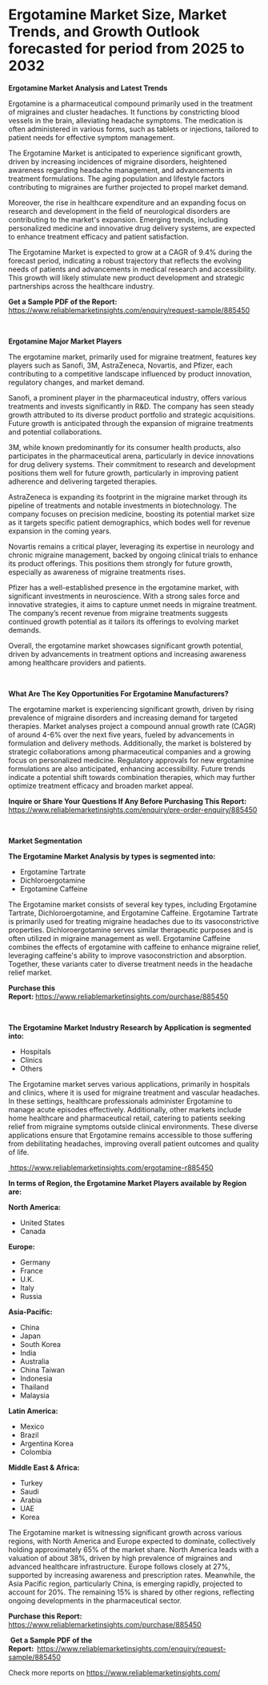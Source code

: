 <p><h1>Ergotamine Market Size, Market Trends, and Growth Outlook forecasted for period from 2025 to 2032</h1></p><p><strong>Ergotamine Market Analysis and Latest Trends</strong></p>
<p><p>Ergotamine is a pharmaceutical compound primarily used in the treatment of migraines and cluster headaches. It functions by constricting blood vessels in the brain, alleviating headache symptoms. The medication is often administered in various forms, such as tablets or injections, tailored to patient needs for effective symptom management.</p><p>The Ergotamine Market is anticipated to experience significant growth, driven by increasing incidences of migraine disorders, heightened awareness regarding headache management, and advancements in treatment formulations. The aging population and lifestyle factors contributing to migraines are further projected to propel market demand. </p><p>Moreover, the rise in healthcare expenditure and an expanding focus on research and development in the field of neurological disorders are contributing to the market's expansion. Emerging trends, including personalized medicine and innovative drug delivery systems, are expected to enhance treatment efficacy and patient satisfaction.</p><p>The Ergotamine Market is expected to grow at a CAGR of 9.4% during the forecast period, indicating a robust trajectory that reflects the evolving needs of patients and advancements in medical research and accessibility. This growth will likely stimulate new product development and strategic partnerships across the healthcare industry.</p></p>
<p><strong>Get a Sample PDF of the Report:&nbsp;</strong> <a href="https://www.reliablemarketinsights.com/enquiry/request-sample/885450?utm_campaign=3186&utm_medium=2&utm_source=Github&utm_content=ia&utm_term=08032025&utm_id=ergotamine">https://www.reliablemarketinsights.com/enquiry/request-sample/885450</a></p>
<p>&nbsp;</p>
<p><strong>Ergotamine Major Market Players</strong></p>
<p><p>The ergotamine market, primarily used for migraine treatment, features key players such as Sanofi, 3M, AstraZeneca, Novartis, and Pfizer, each contributing to a competitive landscape influenced by product innovation, regulatory changes, and market demand.</p><p>Sanofi, a prominent player in the pharmaceutical industry, offers various treatments and invests significantly in R&D. The company has seen steady growth attributed to its diverse product portfolio and strategic acquisitions. Future growth is anticipated through the expansion of migraine treatments and potential collaborations.</p><p>3M, while known predominantly for its consumer health products, also participates in the pharmaceutical arena, particularly in device innovations for drug delivery systems. Their commitment to research and development positions them well for future growth, particularly in improving patient adherence and delivering targeted therapies.</p><p>AstraZeneca is expanding its footprint in the migraine market through its pipeline of treatments and notable investments in biotechnology. The company focuses on precision medicine, boosting its potential market size as it targets specific patient demographics, which bodes well for revenue expansion in the coming years.</p><p>Novartis remains a critical player, leveraging its expertise in neurology and chronic migraine management, backed by ongoing clinical trials to enhance its product offerings. This positions them strongly for future growth, especially as awareness of migraine treatments rises.</p><p>Pfizer has a well-established presence in the ergotamine market, with significant investments in neuroscience. With a strong sales force and innovative strategies, it aims to capture unmet needs in migraine treatment. The company’s recent revenue from migraine treatments suggests continued growth potential as it tailors its offerings to evolving market demands.</p><p>Overall, the ergotamine market showcases significant growth potential, driven by advancements in treatment options and increasing awareness among healthcare providers and patients.</p></p>
<p>&nbsp;</p>
<p><strong>What Are The Key Opportunities For Ergotamine Manufacturers?</strong></p>
<p><p>The ergotamine market is experiencing significant growth, driven by rising prevalence of migraine disorders and increasing demand for targeted therapies. Market analyses project a compound annual growth rate (CAGR) of around 4-6% over the next five years, fueled by advancements in formulation and delivery methods. Additionally, the market is bolstered by strategic collaborations among pharmaceutical companies and a growing focus on personalized medicine. Regulatory approvals for new ergotamine formulations are also anticipated, enhancing accessibility. Future trends indicate a potential shift towards combination therapies, which may further optimize treatment efficacy and broaden market appeal.</p></p>
<p><strong>Inquire or Share Your Questions If Any Before Purchasing This Report:</strong> <a href="https://www.reliablemarketinsights.com/enquiry/pre-order-enquiry/885450?utm_campaign=3186&utm_medium=2&utm_source=Github&utm_content=ia&utm_term=08032025&utm_id=ergotamine">https://www.reliablemarketinsights.com/enquiry/pre-order-enquiry/885450</a></p>
<p>&nbsp;</p>
<p><strong>Market Segmentation</strong></p>
<p><strong>The Ergotamine Market Analysis by types is segmented into:</strong></p>
<p><ul><li>Ergotamine Tartrate</li><li>Dichloroergotamine</li><li>Ergotamine Caffeine</li></ul></p>
<p><p>The Ergotamine market consists of several key types, including Ergotamine Tartrate, Dichloroergotamine, and Ergotamine Caffeine. Ergotamine Tartrate is primarily used for treating migraine headaches due to its vasoconstrictive properties. Dichloroergotamine serves similar therapeutic purposes and is often utilized in migraine management as well. Ergotamine Caffeine combines the effects of ergotamine with caffeine to enhance migraine relief, leveraging caffeine's ability to improve vasoconstriction and absorption. Together, these variants cater to diverse treatment needs in the headache relief market.</p></p>
<p><strong>Purchase this Report:&nbsp;</strong><a href="https://www.reliablemarketinsights.com/purchase/885450?utm_campaign=3186&utm_medium=2&utm_source=Github&utm_content=ia&utm_term=08032025&utm_id=ergotamine">https://www.reliablemarketinsights.com/purchase/885450</a></p>
<p>&nbsp;</p>
<p><strong>The Ergotamine Market Industry Research by Application is segmented into:</strong></p>
<p><ul><li>Hospitals</li><li>Clinics</li><li>Others</li></ul></p>
<p><p>The Ergotamine market serves various applications, primarily in hospitals and clinics, where it is used for migraine treatment and vascular headaches. In these settings, healthcare professionals administer Ergotamine to manage acute episodes effectively. Additionally, other markets include home healthcare and pharmaceutical retail, catering to patients seeking relief from migraine symptoms outside clinical environments. These diverse applications ensure that Ergotamine remains accessible to those suffering from debilitating headaches, improving overall patient outcomes and quality of life.</p></p>
<p><a href="https://www.reliablemarketinsights.com/ergotamine-r885450?utm_campaign=3186&utm_medium=2&utm_source=Github&utm_content=ia&utm_term=08032025&utm_id=ergotamine">&nbsp;https://www.reliablemarketinsights.com/ergotamine-r885450</a></p>
<p><strong>In terms of Region, the Ergotamine Market Players available by Region are:</strong></p>
<p>
    <p> <strong> North America: </strong>
        <ul>
            <li>United States</li>
            <li>Canada</li>
        </ul>
        </p> 
    <p> <strong> Europe: </strong>
        <ul>
            <li>Germany</li>
            <li>France</li>
            <li>U.K.</li>
            <li>Italy</li>
            <li>Russia</li>
        </ul>
        </p> 
    <p> <strong> Asia-Pacific: </strong>
        <ul>
            <li>China</li>
            <li>Japan</li>
            <li>South Korea</li>
            <li>India</li>
            <li>Australia</li>
            <li>China Taiwan</li>
            <li>Indonesia</li>
            <li>Thailand</li>
            <li>Malaysia</li>
        </ul>
        </p> 
    <p> <strong> Latin America: </strong>
        <ul>
            <li>Mexico</li>
            <li>Brazil</li>
            <li>Argentina Korea</li>
            <li>Colombia</li>
        </ul>
        </p> 
    <p> <strong> Middle East & Africa: </strong>
        <ul>
            <li>Turkey</li>
            <li>Saudi</li>
            <li>Arabia</li>
            <li>UAE</li>
            <li>Korea</li>
        </ul>
    </p>
    </p>
<p><p>The Ergotamine market is witnessing significant growth across various regions, with North America and Europe expected to dominate, collectively holding approximately 65% of the market share. North America leads with a valuation of about 38%, driven by high prevalence of migraines and advanced healthcare infrastructure. Europe follows closely at 27%, supported by increasing awareness and prescription rates. Meanwhile, the Asia Pacific region, particularly China, is emerging rapidly, projected to account for 20%. The remaining 15% is shared by other regions, reflecting ongoing developments in the pharmaceutical sector.</p></p>
<p><strong>Purchase this Report: </strong><a href="https://www.reliablemarketinsights.com/purchase/885450?utm_campaign=3186&utm_medium=2&utm_source=Github&utm_content=ia&utm_term=08032025&utm_id=ergotamine">https://www.reliablemarketinsights.com/purchase/885450</a></p>
<p>&nbsp;<strong>Get a Sample PDF of the Report:&nbsp;&nbsp;</strong><a href="https://www.reliablemarketinsights.com/enquiry/request-sample/885450?utm_campaign=3186&utm_medium=2&utm_source=Github&utm_content=ia&utm_term=08032025&utm_id=ergotamine">https://www.reliablemarketinsights.com/enquiry/request-sample/885450</a></p>
<p><strong></strong></p>
<p>Check more reports on <a href="https://www.reliablemarketinsights.com/?utm_campaign=3186&utm_medium=2&utm_source=Github&utm_content=ia&utm_term=08032025&utm_id=ergotamine">https://www.reliablemarketinsights.com/</a></p>